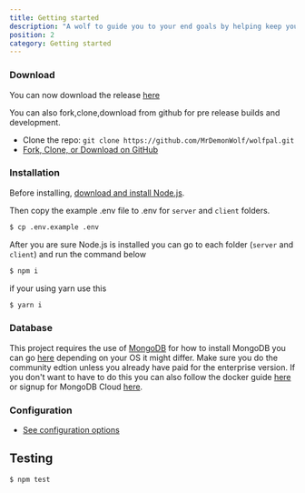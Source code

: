 ```yaml
---
title: Getting started
description: "A wolf to guide you to your end goals by helping keep you on track weely, bi-weekly or even monthly and yearly goals."
position: 2
category: Getting started
---
```


### Download

You can now download the release [here](https://github.com/MrDemonWolf/wolfpal/releases/)

You can also fork,clone,download from github for pre release builds and development.

- Clone the repo: `git clone https://github.com/MrDemonWolf/wolfpal.git`
- [Fork, Clone, or Download on GitHub](https://github.com/MrDemonWolf/wolfpal)

### Installation

Before installing, [download and install Node.js](https://nodejs.org/en/download/).

Then copy the example .env file to .env for `server` and `client` folders.

```bash
$ cp .env.example .env
```

After you are sure Node.js is installed you can go to each folder (`server` and `client`) and run the command below

```bash
$ npm i
```

if your using yarn use this

```bash
$ yarn i
```

### Database

This project requires the use of [MongoDB](https://www.mongodb.com/) for how to install MongoDB you can go [here](https://docs.mongodb.com/manual/installation) depending on your OS it might differ. Make sure you do the community edtion unless you already have paid for the enterprise version. If you don't want to have to do this you can also follow the docker guide [here](/docker) or signup for MongoDB Cloud [here](https://www.mongodb.com/cloud).

### Configuration

- [See configuration options](/configuration)

## Testing

```bash
$ npm test
```

